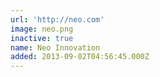 ```yaml
---
url: 'http://neo.com'
image: neo.png
inactive: true
name: Neo Innovation
added: 2013-09-02T04:56:45.000Z
---
```

